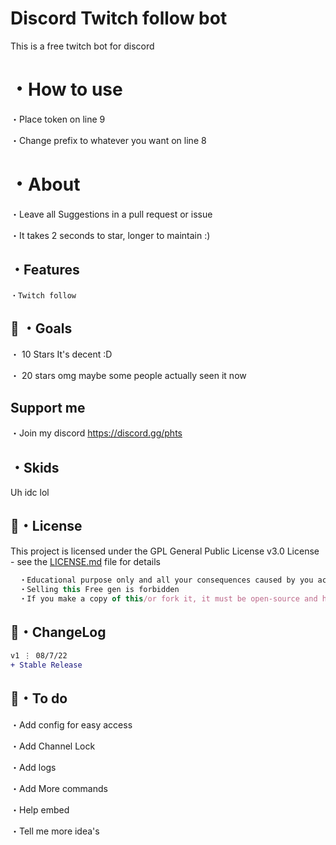 # Discord Twitch follow bot
This is a free twitch bot for discord


# ・How to use
・Place token on line 9

・Change prefix to whatever you want on line 8

# ・About

・Leave all Suggestions in a pull request or issue

・It takes 2 seconds to star, longer to maintain :)

## ・Features
```
・Twitch follow

```

 ## 🥅 ・Goals

・ 10 Stars It's decent :D

・ 20  stars omg maybe some people actually seen it now

## Support me
・Join my discord
https://discord.gg/phts


## ・Skids
Uh idc lol


## 📄・License

This project is licensed under the GPL General Public License v3.0 License - see the [LICENSE.md](./LICENSE) file for details
```js
  ・Educational purpose only and all your consequences caused by you actions is your responsibility
  ・Selling this Free gen is forbidden
  ・If you make a copy of this/or fork it, it must be open-source and have credits linking to this repo
```


## 💭・ChangeLog

```diff
v1 ⋮ 08/7/22
+ Stable Release
```



## 💭・To do
・Add config for easy access

・Add Channel Lock

・Add logs

・Add More commands

・Help embed

・Tell me more idea's


